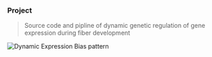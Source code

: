 <!--
 * @Descripttion: 
 * @version: 
 * @Author: zpliu
 * @Date: 2023-08-05 08:44:38
 * @LastEditors: zpliu
 * @LastEditTime: 2023-08-05 15:38:33
 * @@param: 
-->

### Project

> Source code and pipline of dynamic genetic regulation of gene expression during fiber development

![Dynamic Expression Bias pattern]("PNGs/biasPattern_5.png")


